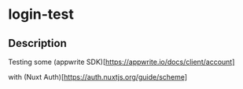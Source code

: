 # login-test

## Description

Testing some (appwrite SDK)[https://appwrite.io/docs/client/account]

with (Nuxt Auth)[https://auth.nuxtjs.org/guide/scheme]